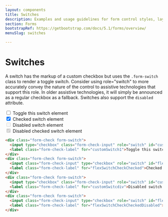 ```yaml
---
layout: components
title: Switches
description: Examples and usage guidelines for form control styles, layout options, and custom components for creating a wide variety of forms.
section: Forms
bootstrapRef: https://getbootstrap.com/docs/5.1/forms/overview/
menuSlug: switches

---
```



<h1 class="pt-3">Switches</h1>
<p class="text-justify pe-md-8 pe-lg-11 pb-3">
  A switch has the markup of a custom checkbox but uses the
  <code>.form-switch</code> class to render a toggle switch.
  Consider using role="switch" to more accurately convey the
  nature of the control to assistive technologies that support
  this role. In older assistive technologies, it will simply be
  announced as a regular checkbox as a fallback. Switches also
  support the <code>disabled</code> attribute.
</p>
<div class="ax-example p-md-3 border">
  <div class="form-check form-switch">
    <input
      type="checkbox"
      class="form-check-input"
      role="switch"
      id="customSwitch1"
    />
    <label class="form-check-label" for="customSwitch1"
      >Toggle this switch element</label
    >
  </div>
  <div class="form-check form-switch">
    <input
      class="form-check-input"
      type="checkbox"
      role="switch"
      id="flexSwitchCheckChecked"
      checked
    />
    <label class="form-check-label" for="flexSwitchCheckChecked"
      >Checked switch element</label
    >
  </div>
  <div class="form-check form-switch">
    <input
      type="checkbox"
      class="form-check-input"
      role="switch"
      id="customSwitcdiv"
      disabled
    />
    <label class="form-check-label" for="customSwitcdiv"
      >Disabled switch element</label
    >
  </div>
  <div class="form-check form-switch">
    <input
      class="form-check-input"
      type="checkbox"
      role="switch"
      id="flexSwitchCheckCheckedDisabled"
      checked
      disabled
    />
    <label
      class="form-check-label"
      for="flexSwitchCheckCheckedDisabled"
      >Disabled checked switch element</label
    >
  </div>
</div>
<div class="pb-4">

```html 
<div class="form-check form-switch">
  <input type="checkbox" class="form-check-input" role="switch" id="customSwitch1" />
  <label class="form-check-label" for="customSwitch1">Toggle this switch element</label>
</div>
<div class="form-check form-switch">
  <input class="form-check-input" type="checkbox" role="switch" id="flexSwitchCheckChecked" checked>
  <label class="form-check-label" for="flexSwitchCheckChecked">Checked switch element</label>
</div>
<div class="form-check form-switch">
  <input type="checkbox" class="form-check-input" role="switch" id="customSwitcdiv" disabled/>
  <label class="form-check-label" for="customSwitcdiv">Disabled switch element</label>
</div>
<div class="form-check form-switch">
  <input class="form-check-input" type="checkbox" role="switch" id="flexSwitchCheckCheckedDisabled" checked disabled>
  <label class="form-check-label" for="flexSwitchCheckCheckedDisabled">Disabled checked switch element</label>
</div>
 
```
</div>
